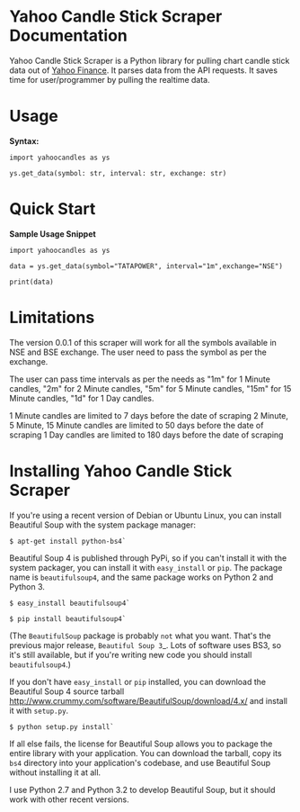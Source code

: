 Yahoo Candle Stick Scraper Documentation
============================
Yahoo Candle Stick Scraper is a Python library for pulling chart candle stick data out of [Yahoo Finance](https://finance.yahoo.com/). 
It parses data from the API requests. It saves time for user/programmer by pulling the realtime
data.

Usage
===========

**Syntax:**

    import yahoocandles as ys
    
    ys.get_data(symbol: str, interval: str, exchange: str)

    
Quick Start
===========

**Sample Usage Snippet**
    
    import yahoocandles as ys
    
    data = ys.get_data(symbol="TATAPOWER", interval="1m",exchange="NSE")
    
    print(data)

Limitations
=========================
 The version 0.0.1 of this scraper will work for all the symbols available in NSE and BSE exchange. The user need
 to pass the symbol as per the exchange.

 The user can pass time intervals as per the needs as "1m" for 1 Minute candles, "2m" for 2 Minute candles,
 "5m" for 5 Minute candles, "15m" for 15 Minute candles, "1d" for 1 Day candles.

 1 Minute candles are limited to 7 days before the date of scraping
 2 Minute, 5 Minute, 15 Minute candles are limited to 50 days before the date of scraping
 1 Day candles are limited to 180 days before the date of scraping


Installing Yahoo Candle Stick Scraper
=========================

If you're using a recent version of Debian or Ubuntu Linux, you can
install Beautiful Soup with the system package manager:

    $ apt-get install python-bs4`

Beautiful Soup 4 is published through PyPi, so if you can't install it
with the system packager, you can install it with ``easy_install`` or
``pip``. The package name is ``beautifulsoup4``, and the same package
works on Python 2 and Python 3.

    $ easy_install beautifulsoup4`

    $ pip install beautifulsoup4`

(The ``BeautifulSoup`` package is probably `not` what you want. That's
the previous major release, `Beautiful Soup 3`_. Lots of software uses
BS3, so it's still available, but if you're writing new code you
should install ``beautifulsoup4``.)

If you don't have ``easy_install`` or ``pip`` installed, you can
download the Beautiful Soup 4 source tarball
<http://www.crummy.com/software/BeautifulSoup/download/4.x/> and
install it with ``setup.py``.

    $ python setup.py install`

If all else fails, the license for Beautiful Soup allows you to
package the entire library with your application. You can download the
tarball, copy its ``bs4`` directory into your application's codebase,
and use Beautiful Soup without installing it at all.

I use Python 2.7 and Python 3.2 to develop Beautiful Soup, but it
should work with other recent versions.
